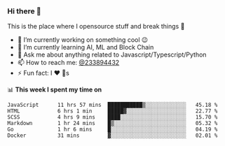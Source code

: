 ### Hi there 👋

<!--
**a233894432/a233894432** is a ✨ _special_ ✨ repository because its `README.md` (this file) appears on your GitHub profile.

Here are some ideas to get you started:

- 🔭 I’m currently working on ...
- 🌱 I’m currently learning ...
- 👯 I’m looking to collaborate on ...
- 🤔 I’m looking for help with ...
- 💬 Ask me about ...
- 📫 How to reach me: ...
- 😄 Pronouns: ...
- ⚡ Fun fact: ...
-->
 
 
This is the place where I opensource stuff and break things :rofl:

- 🔭 I’m currently working on something cool :wink:
- 🌱 I’m currently learning AI, ML and Block Chain
- 💬 Ask me about anything related to Javascript/Typescript/Python
- 📫 How to reach me: [@233894432](https://twitter.com/233894432)
- ⚡ Fun fact: I :heart: :dog:s

📊 **This week I spent my time on**
<!--START_SECTION:waka-->

```text
JavaScript      11 hrs 57 mins  ███████████▒░░░░░░░░░░░░░   45.18 %
HTML            6 hrs 1 min     █████▓░░░░░░░░░░░░░░░░░░░   22.77 %
SCSS            4 hrs 9 mins    ████░░░░░░░░░░░░░░░░░░░░░   15.70 %
Markdown        1 hr 24 mins    █▒░░░░░░░░░░░░░░░░░░░░░░░   05.32 %
Go              1 hr 6 mins     █░░░░░░░░░░░░░░░░░░░░░░░░   04.19 %
Docker          31 mins         ▓░░░░░░░░░░░░░░░░░░░░░░░░   02.01 %
```

<!--END_SECTION:waka-->
